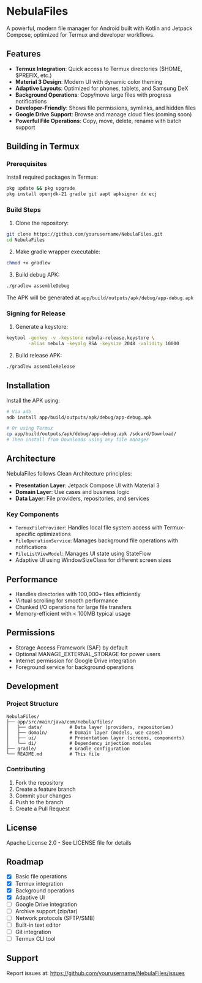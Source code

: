 # NebulaFiles

A powerful, modern file manager for Android built with Kotlin and Jetpack Compose, optimized for Termux and developer workflows.

## Features

- **Termux Integration**: Quick access to Termux directories ($HOME, $PREFIX, etc.)
- **Material 3 Design**: Modern UI with dynamic color theming
- **Adaptive Layouts**: Optimized for phones, tablets, and Samsung DeX
- **Background Operations**: Copy/move large files with progress notifications
- **Developer-Friendly**: Shows file permissions, symlinks, and hidden files
- **Google Drive Support**: Browse and manage cloud files (coming soon)
- **Powerful File Operations**: Copy, move, delete, rename with batch support

## Building in Termux

### Prerequisites

Install required packages in Termux:

```bash
pkg update && pkg upgrade
pkg install openjdk-21 gradle git aapt apksigner dx ecj
```

### Build Steps

1. Clone the repository:
```bash
git clone https://github.com/yourusername/NebulaFiles.git
cd NebulaFiles
```

2. Make gradle wrapper executable:
```bash
chmod +x gradlew
```

3. Build debug APK:
```bash
./gradlew assembleDebug
```

The APK will be generated at `app/build/outputs/apk/debug/app-debug.apk`

### Signing for Release

1. Generate a keystore:
```bash
keytool -genkey -v -keystore nebula-release.keystore \
        -alias nebula -keyalg RSA -keysize 2048 -validity 10000
```

2. Build release APK:
```bash
./gradlew assembleRelease
```

## Installation

Install the APK using:
```bash
# Via adb
adb install app/build/outputs/apk/debug/app-debug.apk

# Or using Termux
cp app/build/outputs/apk/debug/app-debug.apk /sdcard/Download/
# Then install from Downloads using any file manager
```

## Architecture

NebulaFiles follows Clean Architecture principles:

- **Presentation Layer**: Jetpack Compose UI with Material 3
- **Domain Layer**: Use cases and business logic
- **Data Layer**: File providers, repositories, and services

### Key Components

- `TermuxFileProvider`: Handles local file system access with Termux-specific optimizations
- `FileOperationService`: Manages background file operations with notifications
- `FileListViewModel`: Manages UI state using StateFlow
- Adaptive UI using WindowSizeClass for different screen sizes

## Performance

- Handles directories with 100,000+ files efficiently
- Virtual scrolling for smooth performance
- Chunked I/O operations for large file transfers
- Memory-efficient with < 100MB typical usage

## Permissions

- Storage Access Framework (SAF) by default
- Optional MANAGE_EXTERNAL_STORAGE for power users
- Internet permission for Google Drive integration
- Foreground service for background operations

## Development

### Project Structure
```
NebulaFiles/
├── app/src/main/java/com/nebula/files/
│   ├── data/          # Data layer (providers, repositories)
│   ├── domain/        # Domain layer (models, use cases)
│   ├── ui/            # Presentation layer (screens, components)
│   └── di/            # Dependency injection modules
├── gradle/            # Gradle configuration
└── README.md          # This file
```

### Contributing

1. Fork the repository
2. Create a feature branch
3. Commit your changes
4. Push to the branch
5. Create a Pull Request

## License

Apache License 2.0 - See LICENSE file for details

## Roadmap

- [x] Basic file operations
- [x] Termux integration
- [x] Background operations
- [x] Adaptive UI
- [ ] Google Drive integration
- [ ] Archive support (zip/tar)
- [ ] Network protocols (SFTP/SMB)
- [ ] Built-in text editor
- [ ] Git integration
- [ ] Termux CLI tool

## Support

Report issues at: https://github.com/yourusername/NebulaFiles/issues